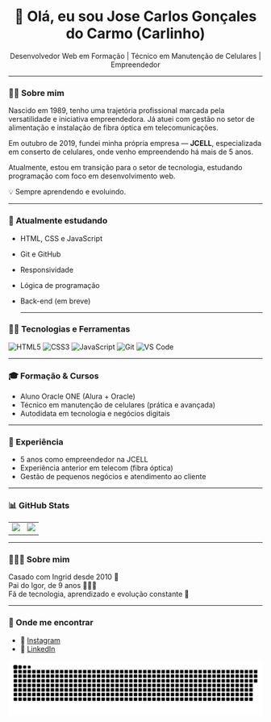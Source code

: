 <h1 align="center">👋 Olá, eu sou Jose Carlos Gonçales do Carmo (Carlinho)</h1>

<p align="center">
 Desenvolvedor Web em Formação | Técnico em Manutenção de Celulares | Empreendedor 
</p>

---

### 👨‍💼 Sobre mim

Nascido em 1989, tenho uma trajetória profissional marcada pela versatilidade e iniciativa empreendedora. Já atuei com gestão no setor de alimentação e instalação de fibra óptica em telecomunicações.

Em outubro de 2019, fundei minha própria empresa — **JCELL**, especializada em conserto de celulares, onde venho empreendendo há mais de 5 anos.

Atualmente, estou em transição para o setor de tecnologia, estudando programação com foco em desenvolvimento web.

💡 Sempre aprendendo e evoluindo.

---

### 🧠 Atualmente estudando

- HTML, CSS e JavaScript
- Git e GitHub
- Responsividade
- Lógica de programação
- Back-end (em breve)

  ---

### 🧑‍💻 Tecnologias e Ferramentas

![HTML5](https://img.shields.io/badge/-HTML5-E34F26?style=flat-square&logo=html5&logoColor=white)
![CSS3](https://img.shields.io/badge/-CSS3-1572B6?style=flat-square&logo=css3)
![JavaScript](https://img.shields.io/badge/-JavaScript-F7DF1E?style=flat-square&logo=javascript&logoColor=black)
![Git](https://img.shields.io/badge/-Git-F05032?style=flat-square&logo=git&logoColor=white)
![VS Code](https://img.shields.io/badge/-VS%20Code-007ACC?style=flat-square&logo=visual-studio-code)

---

### 🎓 Formação & Cursos

- Aluno Oracle ONE (Alura + Oracle)
- Técnico em manutenção de celulares (prática e avançada)
- Autodidata em tecnologia e negócios digitais

---

### 💼 Experiência

- 5 anos como empreendedor na JCELL
- Experiência anterior em telecom (fibra óptica)
- Gestão de pequenos negócios e atendimento ao cliente



---

### 📊 GitHub Stats

<table>
  <tr>
    <td>
      <img loading="lazy" height="180em" src="https://github-readme-stats.vercel.app/api?username=jcarloscarmo&show_icons=true&theme=dracula&include_all_commits=true&count_private=true"/>
    </td>
    <td>
      <img loading="lazy" height="180em" src="https://github-readme-stats.vercel.app/api/top-langs/?username=jcarloscarmo&layout=compact&langs_count=7&theme=dracula"/>
    </td>
  </tr>
</table>

---



### 👨‍👩‍👦 Sobre mim

Casado com Ingrid desde 2010 💍  
Pai do Igor, de 9 anos 👨‍👩‍👦  
Fã de tecnologia, aprendizado e evolução constante 🚀

---

### 📲 Onde me encontrar

- 📸 [Instagram](https://www.instagram.com/carllosgoncalves/)
- 💼 [LinkedIn](https://www.linkedin.com/in/jcarloscarmo/)




![Snake animation (dark)](https://raw.githubusercontent.com/jcarloscarmo/jcarloscarmo/main/dist/github-contribution-grid-snake-dark.svg#gh-dark-mode-only)





